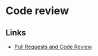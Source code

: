 # Code review

## Links

- [Pull Requests and Code Review](https://medium.com/@pstepchenko/pull-requests-and-code-review-30abde0c98d3)